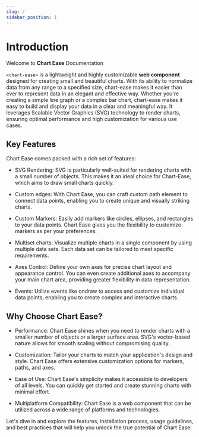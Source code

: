 ```yaml
---
slug: /
sidebar_position: 1
---
```


# Introduction

Welcome to **Chart Ease** Documentation

`<chart-ease>` is a lightweight and highly customizable **web component** designed for creating small and beautiful charts. With its ability to normalize data from any range to a specified size, chart-ease makes it easier than ever to represent data in an elegant and effective way. Whether you're creating a simple line graph or a complex bar chart, chart-ease makes it easy to build and display your data in a clear and meaningful way. It leverages Scalable Vector Graphics (SVG) technology to render charts, ensuring optimal performance and high customization for various use cases.

## Key Features

Chart Ease comes packed with a rich set of features:

- SVG Rendering: SVG is particularly well-suited for rendering charts with a small number of objects. This makes it an ideal choice for Chart-Ease, which aims to draw small charts quickly.

- Custom edges: With Chart Ease, you can craft custom path element to connect data points, enabling you to create unique and visually striking charts.

- Custom Markers: Easily add markers like circles, ellipses, and rectangles to your data points. Chart Ease gives you the flexibility to customize markers as per your preferences.

- Multiset charts: Visualize multiple charts in a single component by using multiple data sets. Each data set can be tailored to meet specific requirements.

- Axes Control: Define your own axes for precise chart layout and appearance control. You can even create additional axes to accompany your main chart area, providing greater flexibility in data representation.

- Events: Utilize events like ondraw to access and customize individual data points, enabling you to create complex and interactive charts.

## Why Choose Chart Ease?

- Performance: Chart Ease shines when you need to render charts with a smaller number of objects or a larger surface area. SVG's vector-based nature allows for smooth scaling without compromising quality.

- Customization: Tailor your charts to match your application's design and style. Chart Ease offers extensive customization options for markers, paths, and axes.

- Ease of Use: Chart Ease's simplicity makes it accessible to developers of all levels. You can quickly get started and create stunning charts with minimal effort.

- Multiplatform Compatibility: Chart Ease is a web component that can be utilized across a wide range of platforms and technologies.

Let's dive in and explore the features, installation process, usage guidelines, and best practices that will help you unlock the true potential of Chart Ease.
